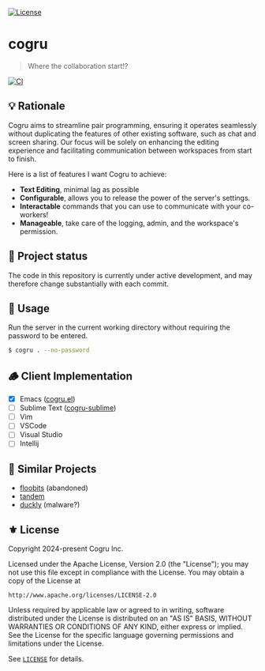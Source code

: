 [![License](https://img.shields.io/badge/License-Apache_2.0-green.svg)](https://opensource.org/licenses/Apache-2.0)

# cogru
> Where the collaboration start!?

[![CI](https://github.com/Cogru/cogru/actions/workflows/test.yml/badge.svg)](https://github.com/Cogru/cogru/actions/workflows/test.yml)

## 💡 Rationale

Cogru aims to streamline pair programming, ensuring it operates seamlessly
without duplicating the features of other existing software, such as chat and
screen sharing. Our focus will be solely on enhancing the editing experience
and facilitating communication between workspaces from start to finish.

Here is a list of features I want Cogru to achieve:

- **Text Editing**, minimal lag as possible
- **Configurable**, allows you to release the power of the server's settings.
- **Interactable** commands that you can use to communicate with your co-workers!
- **Manageable**, take care of the logging, admin, and the workspace's permission.

## 🚧 Project status

The code in this repository is currently under active development, and may
therefore change substantially with each commit.

## 🔧 Usage

Run the server in the current working directory without requiring the password
to be entered.

```sh
$ cogru . --no-password
```

## 🪵 Client Implementation

- [x] Emacs ([cogru.el][])
- [ ] Sublime Text ([cogru-sublime][])
- [ ] Vim
- [ ] VSCode
- [ ] Visual Studio
- [ ] Intellij

## 📁 Similar Projects

- [floobits][] (abandoned)
- [tandem][]
- [duckly][] (malware?)

## ⚜ License

Copyright 2024-present Cogru Inc.

Licensed under the Apache License, Version 2.0 (the "License");
you may not use this file except in compliance with the License.
You may obtain a copy of the License at

    http://www.apache.org/licenses/LICENSE-2.0

Unless required by applicable law or agreed to in writing, software
distributed under the License is distributed on an "AS IS" BASIS,
WITHOUT WARRANTIES OR CONDITIONS OF ANY KIND, either express or implied.
See the License for the specific language governing permissions and
limitations under the License.

See [`LICENSE`](./LICENSE) for details.


<!-- Links -->

[cogru.el]: https://github.com/Cogru/cogru.el
[cogru-sublime]: https://github.com/Cogru/cogru-sublime

[floobits]: https://floobits.com/
[tandem]: https://github.com/typeintandem/tandem
[duckly]: https://duckly.com/
